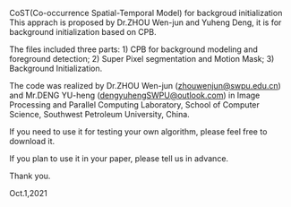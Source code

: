 CoST(Co-occurrence Spatial-Temporal Model) for backgroud initialization
This apprach is proposed by Dr.ZHOU Wen-jun and Yuheng Deng, it is for background initialization based on CPB.

The files included three parts: 1) CPB for background modeling and foreground detection; 2) Super Pixel segmentation and Motion Mask; 3) Background Initialization.

The code was realized by Dr.ZHOU Wen-jun (zhouwenjun@swpu.edu.cn) and Mr.DENG YU-heng (dengyuhengSWPU@outlook.com) in Image Processing and Parallel Computing Laboratory, School of Computer Science, Southwest Petroleum University, China.


If you need to use it for testing your own algorithm, please feel free to download it.

If you plan to use it in your paper, please tell us in advance.

Thank you.

Oct.1,2021